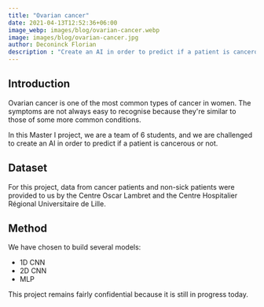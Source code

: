 ```yaml
---
title: "Ovarian cancer"
date: 2021-04-13T12:52:36+06:00
image_webp: images/blog/ovarian-cancer.webp
image: images/blog/ovarian-cancer.jpg
author: Deconinck Florian
description : "Create an AI in order to predict if a patient is cancerous or not"
---
```


## Introduction
Ovarian cancer is one of the most common types of cancer in women. The symptoms are not always easy to recognise because they're similar to those of some more common conditions.

In this Master I project, we are a team of 6 students, and we are challenged to create an AI in order to predict if a patient is cancerous or not.

## Dataset
For this project, data from cancer patients and non-sick patients were provided to us by the Centre Oscar Lambret and the Centre Hospitalier Régional Universitaire de Lille.

## Method
We have chosen to build several models:
- 1D CNN
- 2D CNN
- MLP

This project remains fairly confidential because it is still in progress today.
